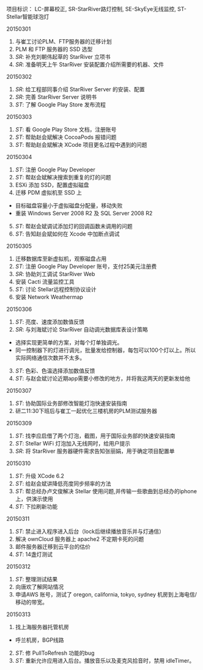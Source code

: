 项目标识： LC-屏幕校正, SR-StarRiver路灯控制, SE-SkyEye无线监控, ST-Stellar智能球泡灯

20150301

1. 与崔工讨论PLM、FTP服务器的迁移计划
2. PLM 和 FTP 服务器的 SSD 选型
3. *SR*: 补充刘朝伟起草的 StarRiver 立项书
4. *SR*: 准备明天上午 StarRiver 安装配置介绍所需要的机器、文件

20150302

1. *SR*: 给工程部同事介绍 StarRiver Server 的安装、配置
2. *SR*: 完善 StarRiver Server 说明书
3. *ST*: 了解 Google Play Store 发布流程

20150303

1. *ST*: 看 Google Play Store 文档，注册账号
2. *ST*: 帮助赵会斌解决 CocoaPods 报错问题
3. *ST*: 帮助赵会斌解决 XCode 项目更名过程中遇到的问题

20150304

1. *ST*: 注册 Google Play Developer
2. *ST*: 帮赵会斌解决搜索到重复的灯的问题
3. ESXi 添加 SSD，配置虚拟磁盘
4. 迁移 PDM 虚拟机至 SSD 上
  - 目标磁盘容量小于虚拟磁盘分配量，移动失败
  - 重装 Windows Server 2008 R2 及 SQL Server 2008 R2
5. *ST*: 帮赵会斌调试添加灯的回调函数未调用的问题
6. *ST*: 告知赵会斌如何在 Xcode 中加断点调试

20150305

1. 迁移数据库至新虚拟机，观察磁盘占用
2. *ST*: 注册 Google Play Developer 账号，支付25美元注册费
3. *SR*: 协助刘工调试 StarRiver Web
4. 安装 Cacti 流量监控工具
5. *ST*: 讨论 Stellar远程控制协议设计
6. 安装 Network Weathermap

20150306

1. *ST*: 亮度、速度添加数值反馈
2. *SR*: 与刘海斌讨论 StarRiver 自动调光数据库表设计策略
  - 选择实现更简单的方案，对每个灯单独调光。
  - 同一控制器下的灯进行调光，批量发给控制器，每包可以100个灯以上。所以实际网络通信次数并不太多。
3. *ST*: 色彩、色温选择添加数值反馈
4. *ST*: 与赵会斌讨论近期app需要小修改的地方，并将我这两天的更新发给他

20150307

1. *ST*: 协助国际业务部修改智能灯泡快速安装指南
2.  研二11:30下班后与崔工一起优化三楼机房的PLM测试服务器

20150309

1. *ST*: 找李应启借了两个灯泡，截图，用于国际业务部的快速安装指南
2. *ST*: Stellar WiFi 灯泡加入无线网时，给用户提示
3. *SR*: 将 StarRiver 服务器硬件需求告知张丽娟，用于确定项目配置单

20150310

1. *ST*: 升级 XCode 6.2
2. *ST*: 给赵会斌讲降低亮度同步频率的方法
3. *ST*: 帮总经办卢文俊解决 Stellar 使用问题,并传输一些歌曲到总经办的iphone上，供演示使用
4. *ST*: 下拉刷新功能
 
20150311

1. *ST*: 禁止进入程序进入后台（lock后继续播放音乐并与灯通信）
2. 解决 ownCloud 服务器上 apache2 不定期卡死的问题
3. 邮件服务器迁移到云平台的估价
4. *ST*: 14盏灯测试

20150312

1. *ST*: 整理测试结果
2. 向唐欢了解网站情况
3. 申请AWS 账号，测试了 oregon, california, tokyo, sydney 机房到上海电信/移动的带宽。

20150313

1. 找上海服务器托管机房
  - 呼兰机房，BGP线路
2. *ST*: 修 PullToRefresh 功能的bug
3. *ST*: 重新允许应用进入后台。播放音乐以及麦克风拾音时，禁用 idleTimer。

[//]: # (comment)
